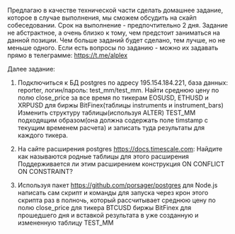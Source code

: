 Предлагаю в качестве технической части сделать домашнее задание, которое в случае выполнения, мы сможем обсудить
на скайп собеседовании.
Срок на выполнение - предпочтительно 2 дня.
Задание не абстрактное, а очень близко к тому, чем предстоит заниматься на данной позиции.
Чем больше заданий будет сделано, тем лучше, но не меньше одного.
Если есть вопросы по заданию - можно их задавать прямо в телеграмме: https://t.me/alplex

Далее задание:
1) Подключиться к БД postgres по адресу 195.154.184.221, база данных: reporter, логин/пароль: test_mm/test_mm.
Найти среднюю цену по полю close_price за все время по тикерам EOSUSD, ETHUSD и XRPUSD
для биржы BitFinex(таблицы instruments и instrument_bars)
Изменить структуру таблицы(используя ALTER) TEST_MM подходящим образом(она должна содержать поле timstamp c текущим временем расчета) и записать туда результаты для каждого тикера.

2) На сайте расширения postgres https://docs.timescale.com:
Найдите как называются родные таблицы для этого расширения
Поддерживается ли этим расширением конструкция ON CONFLICT ON CONSTRAINT?

3) Используя пакет https://github.com/porsager/postgres для Node.js написать сам скрипт и команды для запуска через крон этого скрипта раз в полночь, который рассчитывает среднюю цену по полю close_price для тикера BTCUSD биржы BitFinex для прошедшего дня и вставкой результата в уже созданную и измененную таблицу TEST_MM
